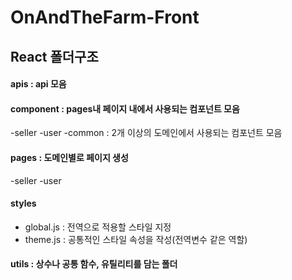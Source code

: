 # OnAndTheFarm-Front

## React 폴더구조

#### apis : api 모음

#### component : pages내 페이지 내에서 사용되는 컴포넌트 모음
-seller
-user
-common : 2개 이상의 도메인에서 사용되는 컴포넌트 모음

#### pages : 도메인별로 페이지 생성
-seller
-user

#### styles
- global.js : 전역으로 적용할 스타일 지정
- theme.js : 공통적인 스타일 속성을 작성(전역변수 같은 역할)

#### utils : 상수나 공통 함수, 유틸리티를 담는 폴더
